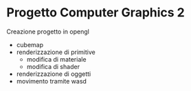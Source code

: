 # Progetto Computer Graphics 2

Creazione progetto in opengl

- cubemap
- renderizzazione di primitive
	- modifica di materiale
	- modifica di shader
- renderizzazione di oggetti
- movimento tramite wasd
